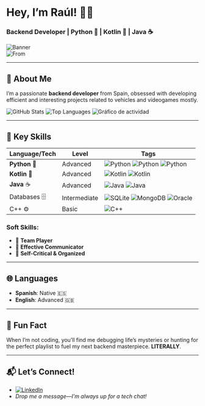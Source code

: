 # Hey, I’m Raúl! 👨‍💻  
### Backend Developer | Python 🐍 | Kotlin 📱 | Java ☕  

![Banner](https://img.shields.io/badge/Backend-Developer-blueviolet?style=for-the-badge&logo=codeigniter)  
![From](https://img.shields.io/badge/From-Spain-FFD700?style=flat&logo=map-pin&logoColor=black)  

---

## 🚀 About Me  
I’m a passionate **backend developer** from Spain, obsessed with developing efficient and interesting projects related to vehicles and videogames mostly.

![GitHub Stats](https://github-readme-stats.vercel.app/api?username=rauljimm&show_icons=true&theme=radical)
![Top Languages](https://github-readme-stats.vercel.app/api/top-langs/?username=rauljimm&layout=compact&theme=radical)
![Gráfico de actividad](https://activity-graph.herokuapp.com/graph?username=rauljimm&theme=github)

---

## 🌟 Key Skills  
| Language/Tech | Level | Tags |  
|---------------|-------|------|  
| **Python** 🐍 | Advanced | ![Python](https://img.shields.io/badge/-Flask-000000?style=flat&logo=flask) ![Python](https://img.shields.io/badge/-Odoo-714B67?style=flat&logo=odoo) ![Python](https://img.shields.io/badge/-Selenium-43B02A?style=flat&logo=selenium) |  
| **Kotlin** 📱 | Advanced | ![Kotlin](https://img.shields.io/badge/-Android-3DDC84?style=flat&logo=android) ![Kotlin](https://img.shields.io/badge/-Retrofit-FFCA28?style=flat&logo=kotlin) |  
| **Java** ☕   | Advanced | ![Java](https://img.shields.io/badge/-Spring%20Boot-6DB33F?style=flat&logo=spring) ![Java](https://img.shields.io/badge/-Thymeleaf-005F0F?style=flat&logo=thymeleaf) |  
| Databases 🗄️  | Intermediate | ![SQLite](https://img.shields.io/badge/-SQLite-003B57?style=flat&logo=sqlite) ![MongoDB](https://img.shields.io/badge/-MongoDB-47A248?style=flat&logo=mongodb) ![Oracle](https://img.shields.io/badge/-Oracle-F80000?style=flat&logo=oracle) |  
| C++ ⚙️        | Basic | ![C++](https://img.shields.io/badge/-C++-00599C?style=flat&logo=c%2B%2B) |  

### Soft Skills:  
- 🤝 **Team Player**  
- 💬 **Effective Communicator**  
- 🧠 **Self-Critical & Organized**  

---

## 🌐 Languages  
- **Spanish**: Native 🇪🇸  
- **English**: Advanced 🇬🇧  

---

## 🎨 Fun Fact  
When I’m not coding, you’ll find me debugging life’s mysteries or hunting for the perfect playlist to fuel my next backend masterpiece. **LITERALLY**.

---

## 📬 Let’s Connect!  
- [![LinkedIn](https://img.shields.io/badge/LinkedIn-0077B5?style=flat&logo=linkedin&logoColor=white)](https://www.linkedin.com/in/raúl-jiménez-128989355)  
- *Drop me a message—I’m always up for a tech chat!*  


 
  
